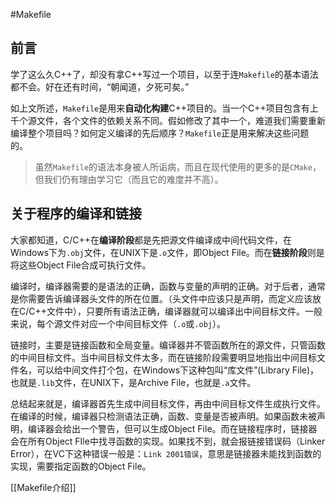 #Makefile

## 前言

学了这么久C++了，却没有拿C++写过一个项目，以至于连`Makefile`的基本语法都不会。好在还有时间，“朝闻道，夕死可矣。”

如上文所述，`Makefile`是用来**自动化构建**C++项目的。当一个C++项目包含有上千个源文件，各个文件的依赖关系不同。假如修改了其中一个，难道我们需要重新编译整个项目吗？如何定义编译的先后顺序？`Makefile`正是用来解决这些问题的。

>虽然`Makefile`的语法本身被人所诟病，而且在现代使用的更多的是`CMake`，但我们仍有理由学习它（而且它的难度并不高）。

## 关于程序的编译和链接

大家都知道，C/C++在**编译阶段**都是先把源文件编译成中间代码文件，在Windows下为`.obj`文件，在UNIX下是`.o`文件，即Object File。而在**链接阶段**则是将这些Object File合成可执行文件。

编译时，编译器需要的是语法的正确，函数与变量的声明的正确。对于后者，通常是你需要告诉编译器头文件的所在位置。（头文件中应该只是声明，而定义应该放在C/C++文件中），只要所有语法正确，编译器就可以编译出中间目标文件。一般来说，每个源文件对应一个中间目标文件（`.o`或`.obj`）。

链接时，主要是链接函数和全局变量。编译器并不管函数所在的源文件，只管函数的中间目标文件。当中间目标文件太多，而在链接阶段需要明显地指出中间目标文件名，可以给中间文件打个包，在Windows下这种包叫“库文件”(Library File)，也就是`.lib`文件，在UNIX下，是Archive File，也就是`.a`文件。

总结起来就是，编译器首先生成中间目标文件，再由中间目标文件生成执行文件。在编译的时候，编译器只检测语法正确，函数、变量是否被声明。如果函数未被声明，编译器会给出一个警告，但可以生成Object File。而在链接程序时，链接器会在所有Object FIle中找寻函数的实现。如果找不到，就会报链接错误码（Linker Error），在VC下这种错误一般是：`Link 2001错误`，意思是链接器未能找到函数的实现，需要指定函数的Object File。

[[Makefile介绍]]